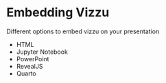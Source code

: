 # Embedding Vizzu
Different options to embed vizzu on your presentation
* HTML
* Jupyter Notebook
* PowerPoint
* RevealJS
* Quarto
